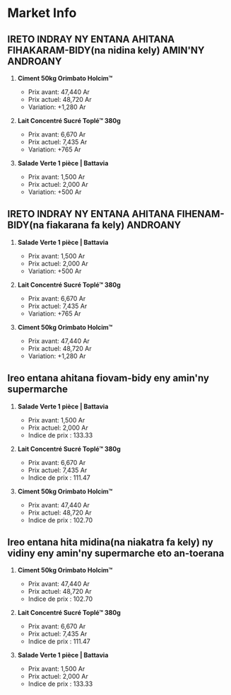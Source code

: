 # Market Info

## IRETO INDRAY NY ENTANA AHITANA FIHAKARAM-BIDY(na nidina kely) AMIN'NY ANDROANY

1. **Ciment 50kg Orimbato Holcim™**
   - Prix avant: 47,440 Ar
   - Prix actuel: 48,720 Ar
   - Variation: +1,280 Ar

2. **Lait Concentré Sucré Toplé™ 380g**
   - Prix avant: 6,670 Ar
   - Prix actuel: 7,435 Ar
   - Variation: +765 Ar

3. **Salade Verte 1 pièce | Battavia**
   - Prix avant: 1,500 Ar
   - Prix actuel: 2,000 Ar
   - Variation: +500 Ar

## IRETO INDRAY NY ENTANA AHITANA FIHENAM-BIDY(na fiakarana fa kely) ANDROANY

1. **Salade Verte 1 pièce | Battavia**
   - Prix avant: 1,500 Ar
   - Prix actuel: 2,000 Ar
   - Variation: +500 Ar

2. **Lait Concentré Sucré Toplé™ 380g**
   - Prix avant: 6,670 Ar
   - Prix actuel: 7,435 Ar
   - Variation: +765 Ar

3. **Ciment 50kg Orimbato Holcim™**
   - Prix avant: 47,440 Ar
   - Prix actuel: 48,720 Ar
   - Variation: +1,280 Ar

## Ireo entana ahitana fiovam-bidy eny amin'ny supermarche

1. **Salade Verte 1 pièce | Battavia**
   - Prix avant: 1,500 Ar
   - Prix actuel: 2,000 Ar
   - Indice de prix : 133.33

2. **Lait Concentré Sucré Toplé™ 380g**
   - Prix avant: 6,670 Ar
   - Prix actuel: 7,435 Ar
   - Indice de prix : 111.47

3. **Ciment 50kg Orimbato Holcim™**
   - Prix avant: 47,440 Ar
   - Prix actuel: 48,720 Ar
   - Indice de prix : 102.70

## Ireo entana hita midina(na niakatra fa kely) ny vidiny eny amin'ny supermarche eto an-toerana

1. **Ciment 50kg Orimbato Holcim™**
   - Prix avant: 47,440 Ar
   - Prix actuel: 48,720 Ar
   - Indice de prix : 102.70

2. **Lait Concentré Sucré Toplé™ 380g**
   - Prix avant: 6,670 Ar
   - Prix actuel: 7,435 Ar
   - Indice de prix : 111.47

3. **Salade Verte 1 pièce | Battavia**
   - Prix avant: 1,500 Ar
   - Prix actuel: 2,000 Ar
   - Indice de prix : 133.33

